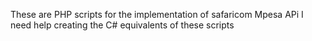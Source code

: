 These are PHP scripts for the implementation of safaricom Mpesa APi
I need help creating the C# equivalents of these scripts

